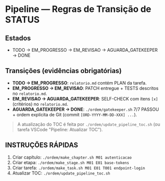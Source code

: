 # Pipeline — Regras de Transição de STATUS

## Estados

- TODO → EM_PROGRESSO → EM_REVISAO → AGUARDA_GATEKEEPER → DONE

## Transições (evidências obrigatórias)

- **TODO → EM_PROGRESSO**: `relatorio.md` contém PLAN da tarefa.
- **EM_PROGRESSO → EM_REVISAO**: PATCH entregue + TESTS descritos no `relatorio.md`.
- **EM_REVISAO → AGUARDA_GATEKEEPER**: SELF-CHECK com itens `[x]` (critérios) no `relatorio.md`.
- **AGUARDA_GATEKEEPER → DONE**: `./ordem/gatekeeper.sh` 7/7 PASSOU + ordem explícita de Git (commit `[ORD-YYYY-MM-DD-XXX] ...`).

> A atualização do TOC é feita por `./ordem/update_pipeline_toc.sh` (ou tarefa VSCode "Pipeline: Atualizar TOC").

## INSTRUÇÕES RÁPIDAS

1. Criar capítulo: `./ordem/make_chapter.sh M01 autenticacao`
2. Criar etapa: `./ordem/make_stage.sh M01 E01 base-tokens`
3. Criar tarefa: `./ordem/make_task.sh M01 E01 T001 endpoint-login`
4. Atualizar TOC: `./ordem/update_pipeline_toc.sh`
